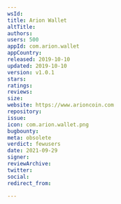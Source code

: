 ```yaml
---
wsId: 
title: Arion Wallet
altTitle: 
authors: 
users: 500
appId: com.arion.wallet
appCountry: 
released: 2019-10-10
updated: 2019-10-10
version: v1.0.1
stars: 
ratings: 
reviews: 
size: 
website: https://www.arioncoin.com
repository: 
issue: 
icon: com.arion.wallet.png
bugbounty: 
meta: obsolete
verdict: fewusers
date: 2021-09-29
signer: 
reviewArchive: 
twitter: 
social: 
redirect_from: 

---
```


